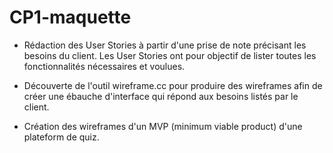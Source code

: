 # CP1-maquette

- Rédaction des User Stories à partir d'une prise de note précisant les besoins du client. 
  Les User Stories ont pour objectif de lister toutes les fonctionnalités nécessaires et voulues.

- Découverte de l'outil wireframe.cc pour produire des wireframes afin de créer une ébauche d'interface qui répond aux besoins listés par le client.

- Création des wireframes d'un MVP (minimum viable product) d'une plateform de quiz.
